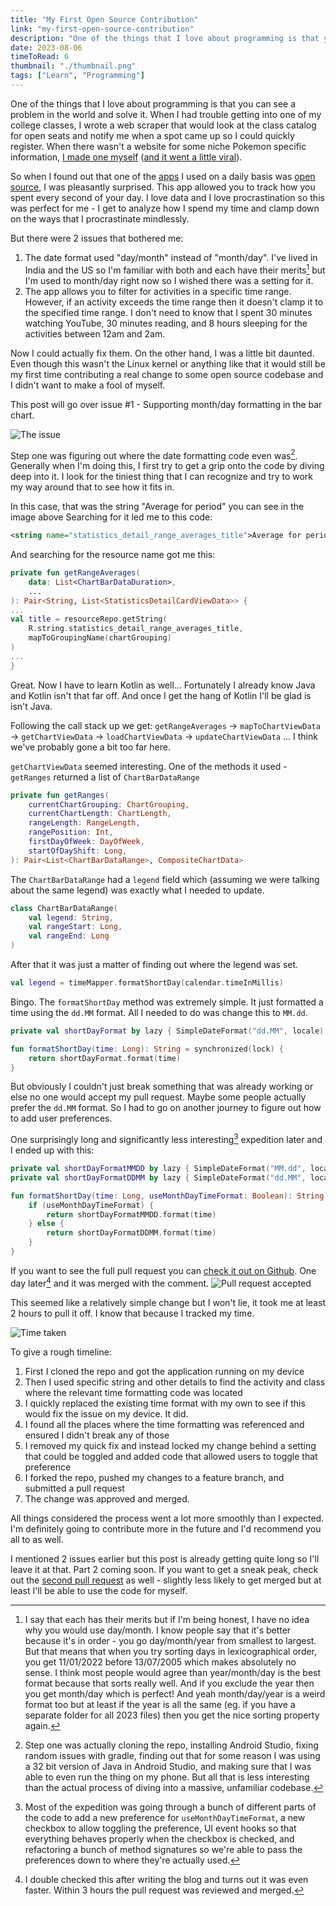 ```yaml
---
title: "My First Open Source Contribution"
link: "my-first-open-source-contribution"
description: "One of the things that I love about programming is that you can see a problem in the world and solve it. So when I found out that one of the apps I used on a daily basis was open source, I was pleasantly surprised"
date: 2023-08-06
timeToRead: 6
thumbnail: "./thumbnail.png"
tags: ["Learn", "Programming"]
---
```


One of the things that I love about programming is that you can see a problem in the world and solve it. When I had trouble getting into one of my college classes, I wrote a web scraper that would look at the class catalog for open seats and notify me when a spot came up so I could quickly register. When there wasn't a website for some niche Pokemon specific information, [I made one myself](https://www.preethamrn.com/pokemondens/) ([and it went a little viral](https://www.reddit.com/r/PokemonSwordAndShield/comments/es50l6/update_interactive_map_of_the_wild_area_with_list/)).

So when I found out that one of the [apps](https://play.google.com/store/apps/details?id=com.razeeman.util.simpletimetracker) I used on a daily basis was [open source](https://github.com/Razeeman/Android-SimpleTimeTracker), I was pleasantly surprised. This app allowed you to track how you spent every second of your day. I love data and I love procrastination so this was perfect for me - I get to analyze how I spend my time and clamp down on the ways that I procrastinate mindlessly.

But there were 2 issues that bothered me:
1. The date format used "day/month" instead of "month/day". I've lived in India and the US so I'm familiar with both and each have their merits[^1] but I'm used to month/day right now so I wished there was a setting for it.
2. The app allows you to filter for activities in a specific time range. However, if an activity exceeds the time range then it doesn't clamp it to the specified time range. I don't need to know that I spent 30 minutes watching YouTube, 30 minutes reading, and 8 hours sleeping for the activities between 12am and 2am.

Now I could actually fix them. On the other hand, I was a little bit daunted. Even though this wasn't the Linux kernel or anything like that it would still be my first time contributing a real change to some open source codebase and I didn't want to make a fool of myself.

This post will go over issue #1 - Supporting month/day formatting in the bar chart.

![The issue](./issue.png)

Step one was figuring out where the date formatting code even was[^2]. Generally when I'm doing this, I first try to get a grip onto the code by diving deep into it. I look for the tiniest thing that I can recognize and try to work my way around that to see how it fits in.

In this case, that was the string "Average for period" you can see in the image above
Searching for it led me to this code:
```xml
<string name="statistics_detail_range_averages_title">Average for period: %s</string>
```

And searching for the resource name got me this:
```kotlin
private fun getRangeAverages(  
    data: List<ChartBarDataDuration>,  
    ...
): Pair<String, List<StatisticsDetailCardViewData>> {
...
val title = resourceRepo.getString(  
    R.string.statistics_detail_range_averages_title,  
    mapToGroupingName(chartGrouping)  
)
...
}
```

Great. Now I have to learn Kotlin as well... Fortunately I already know Java and Kotlin isn't that far off. And once I get the hang of Kotlin I'll be glad is isn't Java.

Following the call stack up we get: `getRangeAverages` -> `mapToChartViewData` -> `getChartViewData` -> `loadChartViewData` -> `updateChartViewData` ... I think we've probably gone a bit too far here.

`getChartViewData` seemed interesting. One of the methods it used - `getRanges` returned a list of `ChartBarDataRange`
```kotlin
private fun getRanges(  
    currentChartGrouping: ChartGrouping,  
    currentChartLength: ChartLength,  
    rangeLength: RangeLength,  
    rangePosition: Int,  
    firstDayOfWeek: DayOfWeek,  
    startOfDayShift: Long,  
): Pair<List<ChartBarDataRange>, CompositeChartData>
```

The `ChartBarDataRange` had a `legend` field which (assuming we were talking about the same legend) was exactly what I needed to update.
```kotlin
class ChartBarDataRange(  
    val legend: String,  
    val rangeStart: Long,  
    val rangeEnd: Long  
)
```

After that it was just a matter of finding out where the legend was set.
```kotlin
val legend = timeMapper.formatShortDay(calendar.timeInMillis)
```

Bingo.
The `formatShortDay` method was extremely simple. It just formatted a time using the `dd.MM` format. All I needed to do was change this to `MM.dd`.
```kotlin
private val shortDayFormat by lazy { SimpleDateFormat("dd.MM", locale) }

fun formatShortDay(time: Long): String = synchronized(lock) {  
    return shortDayFormat.format(time)    
}
```

But obviously I couldn't just break something that was already working or else no one would accept my pull request. Maybe some people actually prefer the `dd.MM` format. So I had to go on another journey to figure out how to add user preferences.

One surprisingly long and significantly less interesting[^3] expedition later and I ended up with this:
```kotlin
private val shortDayFormatMMDD by lazy { SimpleDateFormat("MM.dd", locale) }  
private val shortDayFormatDDMM by lazy { SimpleDateFormat("dd.MM", locale) }

fun formatShortDay(time: Long, useMonthDayTimeFormat: Boolean): String = synchronized(lock) {  
    if (useMonthDayTimeFormat) {  
        return shortDayFormatMMDD.format(time)  
    } else {  
        return shortDayFormatDDMM.format(time)  
    }  
}
```

If you want to see the full pull request you can [check it out on Github](https://github.com/Razeeman/Android-SimpleTimeTracker/pull/118). One day later[^4] and it was merged with the comment.
![Pull request accepted](./pr-accepted.png)

This seemed like a relatively simple change but I won't lie, it took me at least 2 hours to pull it off. I know that because I tracked my time.

![Time taken](./time-taken.png)

To give a rough timeline:

1. First I cloned the repo and got the application running on my device
2. Then I used specific string and other details to find the activity and class where the relevant time formatting code was located
3. I quickly replaced the existing time format with my own to see if this would fix the issue on my device. It did. 
4. I found all the places where the time formatting was referenced and ensured I didn't break any of those
5. I removed my quick fix and instead locked my change behind a setting that could be toggled and added code that allowed users to toggle that preference
6. I forked the repo, pushed my changes to a feature branch, and submitted a pull request
7. The change was approved and merged.

All things considered the process went a lot more smoothly than I expected. I'm definitely going to contribute more in the future and I'd recommend you all to as well.

I mentioned 2 issues earlier but this post is already getting quite long so I'll leave it at that. Part 2 coming soon. If you want to get a sneak peak, check out the [second pull request](https://github.com/Razeeman/Android-SimpleTimeTracker/pull/119) as well - slightly less likely to get merged but at least I'll be able to use the code for myself.

[^1]: I say that each has their merits but if I'm being honest, I have no idea why you would use day/month. I know people say that it's better because it's in order - you go day/month/year from smallest to largest. But that means that when you try sorting days in lexicographical order, you get 11/01/2022 before 13/07/2005 which makes absolutely no sense. I think most people would agree than year/month/day is the best format because that sorts really well. And if you exclude the year then you get month/day which is perfect! And yeah month/day/year is a weird format too but at least if the year is all the same (eg. if you have a separate folder for all 2023 files) then you get the nice sorting property again.

[^2]: Step one was actually cloning the repo, installing Android Studio, fixing random issues with gradle, finding out that for some reason I was using a 32 bit version of Java in Android Studio, and making sure that I was able to even run the thing on my phone. But all that is less interesting than the actual process of diving into a massive, unfamiliar codebase.

[^3]: Most of the expedition was going through a bunch of different parts of the code to add a new preference for `useMonthDayTimeFormat`, a new checkbox to allow toggling the preference, UI event hooks so that everything behaves properly when the checkbox is checked, and refactoring a bunch of method signatures so we're able to pass the preferences down to where they're actually used.

[^4]: I double checked this after writing the blog and turns out it was even faster. Within 3 hours the pull request was reviewed and merged.